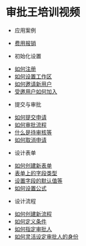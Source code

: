 # 审批王培训视频

- 应用案例
 * [费用报销](http://oss.steedos.com/videos/case/expense.mp4)

- 初始化设置
 * [如何注册](http://oss.steedos.com/videos/admin/1%E3%80%81%E5%A6%82%E4%BD%95%E6%B3%A8%E5%86%8C%E5%AE%A1%E6%89%B9%E7%8E%8B.mp4)
 * [如何设置工作区](http://oss.steedos.com/videos/admin/2%E3%80%81%E5%A6%82%E4%BD%95%E8%AE%BE%E7%BD%AE%E5%B7%A5%E4%BD%9C%E5%8C%BA.mp4)
 * [如何邀请新用户](http://oss.steedos.com/videos/admin/3%E3%80%81%E5%A6%82%E4%BD%95%E9%82%80%E8%AF%B7%E6%96%B0%E7%94%A8%E6%88%B7.mp4)
 * [受邀用户如何加入](http://oss.steedos.com/videos/user/1%E3%80%81%E5%A6%82%E4%BD%95%E6%B3%A8%E5%86%8C%E5%AE%A1%E6%89%B9%E7%8E%8B.mp4)
 
- 提交与审批
 * [如何提交申请](http://oss.steedos.com/videos/user/2%E3%80%81%E5%A6%82%E4%BD%95%E6%8F%90%E4%BA%A4%E7%94%B3%E8%AF%B7%E5%8D%95.mp4)
 * [如何审批流程](http://oss.steedos.com/videos/user/3%E3%80%81%E5%A6%82%E4%BD%95%E8%BF%9B%E8%A1%8C%E6%B5%81%E7%A8%8B%E5%AE%A1%E6%89%B9.mp4)
 * [什么是待审核等](http://oss.steedos.com/videos/user/4%E3%80%81%E5%AE%A1%E6%89%B9%E7%8E%8B%E7%95%8C%E9%9D%A2%E8%AF%B4%E6%98%8E.mp4)
 * [如何取消申请](http://oss.steedos.com/videos/user/5%E3%80%81%E5%A6%82%E4%BD%95%E5%8F%96%E6%B6%88%E6%88%91%E7%9A%84%E7%94%B3%E8%AF%B7%E5%8D%95.mp4)
 
- 设计表单
 * [如何创建新表单](http://oss.steedos.com/videos/cn/4%E3%80%81%E5%A6%82%E4%BD%95%E5%88%9B%E5%BB%BA%E6%96%B0%E8%A1%A8%E5%8D%95.mp4)
 * [表单上的字段类型](http://oss.steedos.com/videos/admin/9%E3%80%81%E8%A1%A8%E5%8D%95%E5%AD%97%E6%AE%B5%E7%B1%BB%E5%9E%8B%E8%AF%B4%E6%98%8E.mp4)
 * [设置字段的默认值等](http://oss.steedos.com/videos/admin/10%E3%80%81%E5%A6%82%E4%BD%95%E5%AE%9A%E4%B9%89%E5%AD%97%E6%AE%B5%E5%B1%9E%E6%80%A7.mp4)
 * [如何设置公式](http://oss.steedos.com/videos/admin/12%E3%80%81%E5%A6%82%E4%BD%95%E7%BC%96%E5%86%99%E8%A1%A8%E5%8D%95%E4%B8%8A%E7%9A%84%E5%85%AC%E5%BC%8F.mp4)
 
- 设计流程
 * [如何创建新流程](http://oss.steedos.com/videos/cn/5%E3%80%81%E5%A6%82%E4%BD%95%E5%88%9B%E5%BB%BA%E6%96%B0%E6%B5%81%E7%A8%8B.mp4)
 * [如何定义条件](http://oss.steedos.com/videos/cn/16%E3%80%81%E6%B5%81%E7%A8%8B%E4%B8%AD%E7%9A%84%E6%9D%A1%E4%BB%B6%E5%AE%9A%E4%B9%89.mp4)
 * [如何指定审批人](http://oss.steedos.com/videos/admin/17%E3%80%81%E6%B5%81%E7%A8%8B%E5%A4%84%E7%90%86%E4%BA%BA%E8%BA%AB%E4%BB%BD%EF%BC%8D%E6%8C%87%E5%AE%9A%E4%BA%BA%E5%91%98.mp4)
 * [如何灵活设定审批人的身份](http://oss.steedos.com/videos/admin/19%E3%80%81%E6%B5%81%E7%A8%8B%E5%A4%84%E7%90%86%E4%BA%BA%E8%BA%AB%E4%BB%BD%EF%BC%8D%E5%90%84%E7%A7%8D%E8%A7%92%E8%89%B2.mp4)
